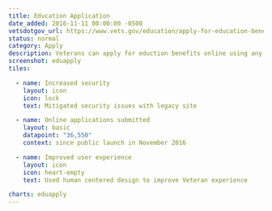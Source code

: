 ```yaml
---
title: Education Application
date_added: 2016-11-11 00:00:00 -0500
vetsdotgov_url: https://www.vets.gov/education/apply-for-education-benefits/
status: normal
category: Apply
description: Veterans can apply for eduction benefits online using any mobile device
screenshot: eduapply
tiles:

  - name: Increased security
    layout: icon
    icon: lock
    text: Mitigated security issues with legacy site

  - name: Online applications submitted
    layout: basic
    datapoint: "36,550"
    context: since public launch in November 2016

  - name: Improved user experience
    layout: icon
    icon: heart-empty
    text: Used human centered design to improve Veteran experience

charts: eduapply
---
```

